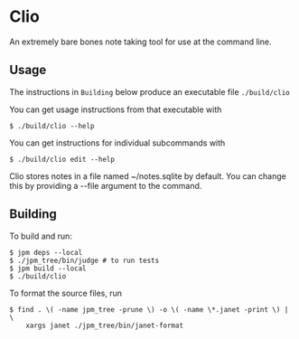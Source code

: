 # Clio

An extremely bare bones note taking tool for use at the command line.

## Usage

The instructions in `Building` below produce an executable file `./build/clio`

You can get usage instructions from that executable with

```
$ ./build/clio --help
```

You can get instructions for individual subcommands with

```
$ ./build/clio edit --help
```

Clio stores notes in a file named ~/notes.sqlite by default.
You can change this by providing a --file argument to the command.

## Building

To build and run:
```console
$ jpm deps --local
$ ./jpm_tree/bin/judge # to run tests
$ jpm build --local
$ ./build/clio
```

To format the source files, run
```console
$ find . \( -name jpm_tree -prune \) -o \( -name \*.janet -print \) | \
    xargs janet ./jpm_tree/bin/janet-format
```


